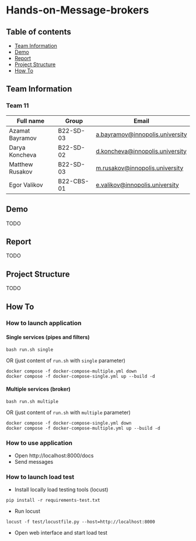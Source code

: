 # Hands-on-Message-brokers

## Table of contents

* [Team Information](#team-information)
* [Demo](#demo)
* [Report](#report)
* [Project Structure](#project-structure)
* [How To](#how-to)

## Team Information

### Team 11

| Full name       | Group     | Email                           |
|-----------------|-----------|---------------------------------|
| Azamat Bayramov | B22-SD-03 | a.bayramov@innopolis.university |
| Darya Koncheva  | B22-SD-02 | d.koncheva@innopolis.university |
| Matthew Rusakov | B22-SD-03 | m.rusakov@innopolis.university  |
| Egor Valikov    | B22-CBS-01| e.valikov@innopolis.university  |

## Demo

TODO

## Report

TODO

## Project Structure

TODO

## How To

### How to launch application

#### Single services (pipes and filters)

```
bash run.sh single
```

OR (just content of `run.sh` with `single` parameter)

```
docker compose -f docker-compose-multiple.yml down
docker compose -f docker-compose-single.yml up --build -d
```

#### Multiple services (broker)

```
bash run.sh multiple
```

OR (just content of `run.sh` with `multiple` parameter)

```
docker compose -f docker-compose-single.yml down
docker compose -f docker-compose-multiple.yml up --build -d
```

### How to use application

- Open http://localhost:8000/docs
- Send messages

### How to launch load test

- Install locally load testing tools (locust)
```
pip install -r requirements-test.txt
```

- Run locust
```
locust -f test/locustfile.py --host=http://localhost:8000
```

- Open web interface and start load test
